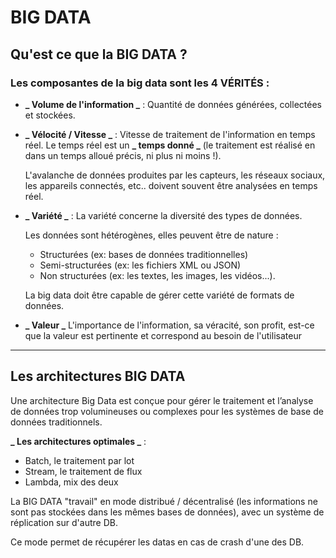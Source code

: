 # BIG DATA

## Qu'est ce que la BIG DATA ?

### Les composantes de la big data sont les 4 VÉRITÉS :

-   **_ Volume de l'information _** :
    Quantité de données générées, collectées et stockées.

-   **_ Vélocité / Vitesse _** :
    Vitesse de traitement de l'information en temps réel.
    Le temps réel est un **_ temps donné _** (le traitement est réalisé en dans un temps alloué précis, ni plus ni moins !).

    L'avalanche de données produites par les capteurs, les réseaux sociaux, les appareils connectés, etc.. doivent souvent être analysées en temps réel.

-   **_ Variété _** :
    La variété concerne la diversité des types de données.

    Les données sont hétérogènes, elles peuvent être de nature :

    -   Structurées (ex: bases de données traditionnelles)
    -   Semi-structurées (ex: les fichiers XML ou JSON)
    -   Non structurées (ex: les textes, les images, les vidéos...).

    La big data doit être capable de gérer cette variété de formats de données.

-   **_ Valeur _**
    L'importance de l'information, sa véracité, son profit, est-ce que la valeur est pertinente et correspond au besoin de l'utilisateur

---

## Les architectures BIG DATA

Une architecture Big Data est conçue pour gérer le traitement et l’analyse de données trop volumineuses ou complexes pour les systèmes de base de données traditionnels.

**_ Les architectures optimales _** :

-   Batch, le traitement par lot
-   Stream, le traitement de flux
-   Lambda, mix des deux

La BIG DATA "travail" en mode distribué / décentralisé (les informations ne sont pas stockées dans les mêmes bases de données), avec un système de réplication sur d'autre DB.

Ce mode permet de récupérer les datas en cas de crash d'une des DB.
